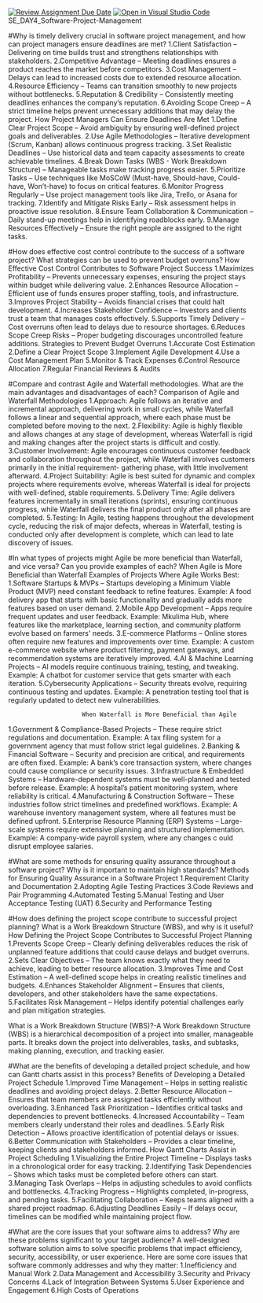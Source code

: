 [![Review Assignment Due Date](https://classroom.github.com/assets/deadline-readme-button-22041afd0340ce965d47ae6ef1cefeee28c7c493a6346c4f15d667ab976d596c.svg)](https://classroom.github.com/a/9pw6JKcu)
[![Open in Visual Studio Code](https://classroom.github.com/assets/open-in-vscode-2e0aaae1b6195c2367325f4f02e2d04e9abb55f0b24a779b69b11b9e10269abc.svg)](https://classroom.github.com/online_ide?assignment_repo_id=18475394&assignment_repo_type=AssignmentRepo)
SE_DAY4_Software-Project-Management

#Why is timely delivery crucial in software project management, and how can project managers ensure deadlines are met?
    1.Client Satisfaction – Delivering on time builds trust and strengthens relationships with stakeholders.
    2.Competitive Advantage – Meeting deadlines ensures a product reaches the market before competitors.
    3.Cost Management – Delays can lead to increased costs due to extended resource allocation.
    4.Resource Efficiency – Teams can transition smoothly to new projects without bottlenecks.
    5.Reputation & Credibility – Consistently meeting deadlines enhances the company’s reputation.
    6.Avoiding Scope Creep – A strict timeline helps prevent unnecessary additions that may delay the project.
               How Project Managers Can Ensure Deadlines Are Met
    1.Define Clear Project Scope – Avoid ambiguity by ensuring well-defined project goals and deliverables.
    2.Use Agile Methodologies – Iterative development (Scrum, Kanban) allows continuous progress tracking.
    3.Set Realistic Deadlines – Use historical data and team capacity assessments to create achievable timelines.
    4.Break Down Tasks (WBS - Work Breakdown Structure) – Manageable tasks make tracking progress easier.
    5.Prioritize Tasks – Use techniques like MoSCoW (Must-have, Should-have, Could-have, Won’t-have) to focus on critical features.
    6.Monitor Progress Regularly – Use project management tools like Jira, Trello, or Asana for tracking.
    7.Identify and Mitigate Risks Early – Risk assessment helps in proactive issue resolution.
    8.Ensure Team Collaboration & Communication – Daily stand-up meetings help in identifying roadblocks early.
    9.Manage Resources Effectively – Ensure the right people are assigned to the right tasks.

#How does effective cost control contribute to the success of a software project? What strategies can be used to prevent budget overruns?
             How Effective Cost Control Contributes to Software Project Success
   1.Maximizes Profitability – Prevents unnecessary expenses, ensuring the project stays within budget while delivering value.
   2.Enhances Resource Allocation – Efficient use of funds ensures proper staffing, tools, and infrastructure.
   3.Improves Project Stability – Avoids financial crises that could halt development.
   4.Increases Stakeholder Confidence – Investors and clients trust a team that manages costs effectively.
   5.Supports Timely Delivery – Cost overruns often lead to delays due to resource shortages.
   6.Reduces Scope Creep Risks – Proper budgeting discourages uncontrolled feature additions.
            Strategies to Prevent Budget Overruns
   1.Accurate Cost Estimation
   2.Define a Clear Project Scope
   3.Implement Agile Development
   4.Use a Cost Management Plan
   5.Monitor & Track Expenses
   6.Control Resource Allocation
   7.Regular Financial Reviews & Audits
    
#Compare and contrast Agile and Waterfall methodologies. What are the main advantages and disadvantages of each?
        Comparison of Agile and Waterfall Methodologies
   1.Approach: Agile follows an iterative and incremental approach, delivering work in small cycles, while Waterfall follows a linear and sequential approach, where each phase must be 
               completed before moving to the next.
   2.Flexibility: Agile is highly flexible and allows changes at any stage of development, whereas Waterfall is rigid and making changes after the project starts is difficult and costly.
   3.Customer Involvement: Agile encourages continuous customer feedback and collaboration throughout the project, while Waterfall involves customers primarily in the initial 
                   requirement- gathering phase, with little involvement afterward.
   4.Project Suitability: Agile is best suited for dynamic and complex projects where requirements evolve, whereas Waterfall is ideal for projects with well-defined, stable requirements.
   5.Delivery Time: Agile delivers features incrementally in small iterations (sprints), ensuring continuous progress, while Waterfall delivers the final product only after all phases 
                    are completed.
  5.Testing: In Agile, testing happens throughout the development cycle, reducing the risk of major defects, whereas in Waterfall, testing is conducted only after development is 
              complete, which can lead to late discovery of issues.



#In what types of projects might Agile be more beneficial than Waterfall, and vice versa? Can you provide examples of each?
              When Agile is More Beneficial than Waterfall
          Examples of Projects Where Agile Works Best:
   1.Software Startups & MVPs – Startups developing a Minimum Viable Product (MVP) need constant feedback to refine features. Example: A food delivery app that starts with basic 
                          functionality and gradually adds more features based on user demand.
   2.Mobile App Development – Apps require frequent updates and user feedback. Example: Mkulima Hub, where features like the marketplace, learning section, and community platform evolve 
                          based on farmers' needs.
   3.E-commerce Platforms – Online stores often require new features and improvements over time. Example: A custom e-commerce website where product filtering, payment gateways, and 
                          recommendation systems are iteratively improved.
   4.AI & Machine Learning Projects – AI models require continuous training, testing, and tweaking. Example: A chatbot for customer service that gets smarter with each iteration.
   5.Cybersecurity Applications – Security threats evolve, requiring continuous testing and updates. Example: A penetration testing tool that is regularly updated to detect new 
                         vulnerabilities.

                         When Waterfall is More Beneficial than Agile
  1.Government & Compliance-Based Projects – These require strict regulations and documentation. Example: A tax filing system for a government agency that must follow strict legal 
         guidelines.
  2.Banking & Financial Software – Security and precision are critical, and requirements are often fixed. Example: A bank’s core transaction system, where changes could cause compliance 
         or security issues.
  3.Infrastructure & Embedded Systems – Hardware-dependent systems must be well-planned and tested before release. Example: A hospital’s patient monitoring system, where reliability is 
         critical.
 4.Manufacturing & Construction Software – These industries follow strict timelines and predefined workflows. Example: A warehouse inventory management system, where all features must be 
         defined upfront.
 5.Enterprise Resource Planning (ERP) Systems – Large-scale systems require extensive planning and structured implementation. Example: A company-wide payroll system, where any changes c 
         ould disrupt employee salaries.


#What are some methods for ensuring quality assurance throughout a software project? Why is it important to maintain high standards?
          Methods for Ensuring Quality Assurance in a Software Project
1.Requirement Clarity and Documentation
2.Adopting Agile Testing Practices
3.Code Reviews and Pair Programming
4.Automated Testing
5.Manual Testing and User Acceptance Testing (UAT)
6.Security and Performance Testing

#How does defining the project scope contribute to successful project planning? What is a Work Breakdown Structure (WBS), and why is it useful?
         How Defining the Project Scope Contributes to Successful Project Planning
1.Prevents Scope Creep – Clearly defining deliverables reduces the risk of unplanned feature additions that could cause delays and budget overruns.
2.Sets Clear Objectives – The team knows exactly what they need to achieve, leading to better resource allocation.
3.Improves Time and Cost Estimation – A well-defined scope helps in creating realistic timelines and budgets.
4.Enhances Stakeholder Alignment – Ensures that clients, developers, and other stakeholders have the same expectations.
5.Facilitates Risk Management – Helps identify potential challenges early and plan mitigation strategies.

 What is a Work Breakdown Structure (WBS)?-A Work Breakdown Structure (WBS) is a hierarchical decomposition of a project into smaller, manageable parts. It breaks down the project into deliverables, tasks, and subtasks, making planning, execution, and tracking easier.


#What are the benefits of developing a detailed project schedule, and how can Gantt charts assist in this process?
            Benefits of Developing a Detailed Project Schedule
1.Improved Time Management – Helps in setting realistic deadlines and avoiding project delays.
2.Better Resource Allocation – Ensures that team members are assigned tasks efficiently without overloading.
3.Enhanced Task Prioritization – Identifies critical tasks and dependencies to prevent bottlenecks.
4.Increased Accountability – Team members clearly understand their roles and deadlines.
5.Early Risk Detection – Allows proactive identification of potential delays or issues.
6.Better Communication with Stakeholders – Provides a clear timeline, keeping clients and stakeholders informed.
          How Gantt Charts Assist in Project Scheduling
1.Visualizing the Entire Project Timeline – Displays tasks in a chronological order for easy tracking.
2.Identifying Task Dependencies – Shows which tasks must be completed before others can start.
3.Managing Task Overlaps – Helps in adjusting schedules to avoid conflicts and bottlenecks.
4.Tracking Progress – Highlights completed, in-progress, and pending tasks.
5.Facilitating Collaboration – Keeps teams aligned with a shared project roadmap.
6.Adjusting Deadlines Easily – If delays occur, timelines can be modified while maintaining project flow.

#What are the core issues that your software aims to address? Why are these problems significant to your target audience?
A well-designed software solution aims to solve specific problems that impact efficiency, security, accessibility, or user experience. Here are some core issues that software commonly addresses and why they matter:
1.Inefficiency and Manual Work
2.Data Management and Accessibility
3.Security and Privacy Concerns
4.Lack of Integration Between Systems
5.User Experience and Engagement
6.High Costs of Operations

